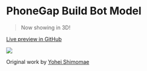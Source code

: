 # PhoneGap Build Bot Model

> Now showing in 3D!

[Live preview in GitHub](https://github.com/phonegap/build-bot-model/blob/master/models/build-bot.stl)

![](https://raw.githubusercontent.com/phonegap/build-bot-model/master/images/build-bot-sequence.jpg)

Original work by [Yohei Shimomae](http://github.com/yoheishimomae)
